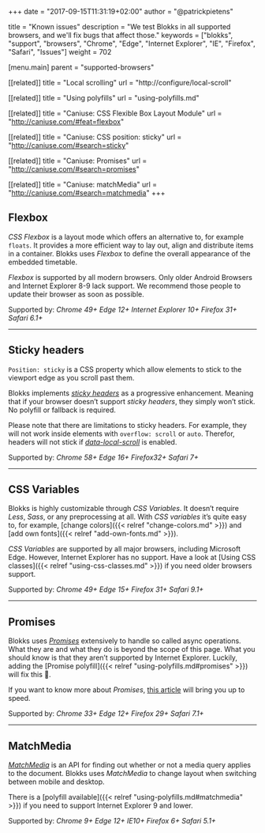 +++
date            = "2017-09-15T11:31:19+02:00"
author          = "@patrickpietens"

title           = "Known issues"
description     = "We test Blokks in all supported browsers, and we'll fix bugs that affect those."
keywords        = ["blokks", "support", "browsers", "Chrome", "Edge", "Internet Explorer", "IE", "Firefox", "Safari", "Issues"]
weight          = 702

[menu.main]
parent          = "supported-browsers"

[[related]]
title = "Local scrolling"
url = "http://configure/local-scroll"

[[related]]
title = "Using polyfills"
url = "using-polyfills.md"

[[related]]
title = "Caniuse: CSS Flexible Box Layout Module"
url = "http://caniuse.com/#feat=flexbox"

[[related]]
title = "Caniuse: CSS position: sticky"
url = "http://caniuse.com/#search=sticky"

[[related]]
title = "Caniuse: Promises"
url = "http://caniuse.com/#search=promises"

[[related]]
title = "Caniuse: matchMedia"
url = "http://caniuse.com/#search=matchmedia"
+++

## Flexbox
*CSS Flexbox* is a layout mode which offers an alternative to, for example `floats`. It provides a more efficient way to lay out, align and distribute items in a container. Blokks uses *Flexbox* to define the overall appearance of the embedded timetable. 

*Flexbox* is supported by all modern browsers. Only older Android Browsers and Internet Explorer 8-9 lack support. We recommend those people to update their browser as soon as possible.

<span class='note'>Supported by: *Chrome 49+* *Edge 12+* *Internet Explorer 10+* *Firefox 31+* *Safari 6.1+*</span>

---

## Sticky headers
`Position: sticky` is a CSS property which allow elements to stick to the viewport edge as you scroll past them.

Blokks implements [*sticky headers*](https://developer.mozilla.org/en-US/docs/Web/CSS/position#Sticky_positioning) as a progressive enhancement. Meaning that if your browser doesn’t support *sticky headers*, they simply won’t stick. No polyfill or fallback is required.

<span class='note'>Please note that there are limitations to sticky headers. For example, they will not work inside elements with `overflow: scroll` or `auto`. Therefor, headers will not stick if [*data-local-scroll*](http://configure/local-scroll) is enabled.</span>

<span class='note'>Supported by: *Chrome 58+* *Edge 16+* *Firefox32+* *Safari 7+*</span>

---

## CSS Variables
Blokks is highly customizable through *CSS Variables*. It doesn’t require *Less*, *Sass*, or any preprocessing at all. With *CSS variables* it’s quite easy to, for example, [change colors]({{< relref "change-colors.md" >}}) and [add own fonts]({{< relref "add-own-fonts.md" >}}).

*CSS Variables* are supported by all major browsers, including Microsoft Edge. However, Internet Explorer has no support. Have a look at [Using CSS classes]({{< relref "using-css-classes.md" >}}) if you need older browsers support.

<span class='note'>Supported by: *Chrome 49+* *Edge 15+* *Firefox 31+* *Safari 9.1+*</span>

---

## Promises
Blokks uses [*Promises*](https://developer.mozilla.org/en-US/docs/Web/JavaScript/Guide/Using_promises) extensively to handle so called async operations. What they are and what they do is beyond the scope of this page. What you should know is that they aren’t supported by Internet Explorer. Luckily, adding the [Promise polyfill]({{< relref "using-polyfills.md#promises" >}}) will fix this 🤘.

If you want to know more about *Promises*, [this article](https://developers.google.com/web/fundamentals/getting-started/primers/promises) will bring you up to speed.

<span class='note'>Supported by: *Chrome 33+* *Edge 12+* *Firefox 29+* *Safari 7.1+*</span>

---

## MatchMedia
[*MatchMedia*](https://developer.mozilla.org/nl/docs/Web/API/Window/matchMedia) is an API for finding out whether or not a media query applies to the document. Blokks uses *MatchMedia* to change layout when switching between mobile and desktop. 

There is a [polyfill available]({{< relref "using-polyfills.md#matchmedia" >}}) if you need to support Internet Explorer 9 and lower.

<span class='note'>Supported by: *Chrome 9+* *Edge 12+* *IE10+* *Firefox 6+* *Safari 5.1+*</span>